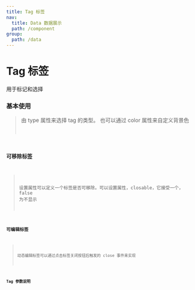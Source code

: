 ```yaml
---
title: Tag 标签
nav:
  title: Data 数据展示
  path: /component
group:
  path: /data
---
```


# Tag 标签

用于标记和选择

### 基本使用

> 由 type 属性来选择 tag 的类型。 也可以通过 color 属性来自定义背景色 <code src="./demo/index1.tsx" />

### 可移除标签

> 设置属性可以定义一个标签是否可移除。可以设置属性，closable，它接受一个，false 为不显示 <code src="./demo/index2.tsx" />

### 可编辑标签

> 动态编辑标签可以通过点击标签关闭按钮后触发的 close 事件来实现 <code src="./demo/index3.tsx" />

### Tag 参数说明

<API>
